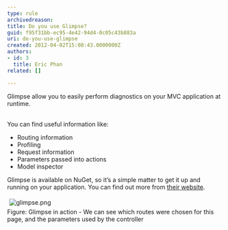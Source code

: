 ```yaml
---
type: rule
archivedreason: 
title: Do you use Glimpse?
guid: f95f31bb-ec95-4e42-94d4-0c05c43b883a
uri: do-you-use-glimpse
created: 2012-04-02T15:08:43.0000000Z
authors:
- id: 3
  title: Eric Phan
related: []

---
```



Glimpse allow you to easily perform diagnostics on your MVC application at runtime.
<br><excerpt class='endintro'></excerpt><br>
<p>You can find useful information like&#58;</p>
<ul>
<li>Routing information</li>
<li>Profiling</li>
<li>Request information</li>
<li>Parameters passed into actions</li>
<li>Model inspector</li>
</ul>
<p>Glimpse is available on NuGet, so it’s a simple matter to get it up and running on your application. You can find out more from <a target="_blank" href="http&#58;//getglimpse.com/">their website</a>.</p>
<p><img class="ms-rteCustom-ImageArea" src="/SoftwareDevelopment/RulesToBetterMVC/PublishingImages/glimpse.png" alt="glimpse.png" style="margin-top&#58;5px;margin-right&#58;5px;margin-bottom&#58;5px;margin-left&#58;5px;" /><br>Figure&#58; Glimpse in action - We can see which routes were chosen for this page, and the parameters used by the controller<br>​<br></p>


